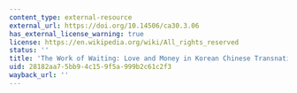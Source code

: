 ```yaml
---
content_type: external-resource
external_url: https://doi.org/10.14506/ca30.3.06
has_external_license_warning: true
license: https://en.wikipedia.org/wiki/All_rights_reserved
status: ''
title: 'The Work of Waiting: Love and Money in Korean Chinese Transnational Migration'
uid: 28182aa7-5bb9-4c15-9f5a-999b2c61c2f3
wayback_url: ''
---
```

